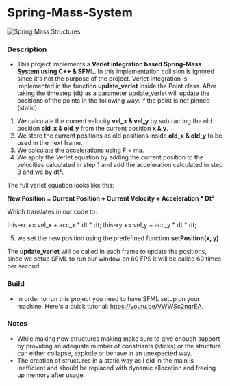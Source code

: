 # Spring-Mass-System
![Spring Mass Structures](https://github.com/ChadiHamrouni/Spring-Mass-System/assets/69485266/e295b348-d7c2-436f-b281-a8cded1e1f26)

### Description
* This project implements a **Verlet integration based Spring-Mass System using C++ & SFML**.
In this implementation collision is ignored since it's not the purpose of the project. 
Verlet Integration is implemented in the function **update_verlet** inside the Point class. After taking the timestep (dt) as a parameter update_verlet will update the positions of the points in the following way:
If the point is not pinned (static):
1. We calculate the current velocity **vel_x & vel_y** by subtracting the old position **old_x & old_y** from the current position **x & y**.
2. We store the current positions as old positions inside **old_x & old_y** to be used in the next frame.
3. We calculate the accelerations using F = ma.
4. We apply the Verlet equation by adding the current position to the velocities calculated in step 1 and add the acceleration calculated in step 3 and we by dt².

The full verlet equation looks like this:

**New Position = Current Position + Current Velocity + Acceleration * Dt²**

Which translates in our code to:

this->x += vel_x + acc_x * dt * dt;
this->y += vel_y + acc_y * dt * dt;

5. we set the new position using the predefined function **setPosition(x, y)**

The **update_verlet** will be called in each frame to update the positions, since we setup SFML to run our window on 60 FPS it will be called 60 times per second.

### Build
* In order to run this project you need to have SFML setup on your machine.
Here's a quick tutorial: https://youtu.be/VWWSc2nqrEA.

### Notes
* While making new structures making make sure to give enough support by providing an adequate number of constriants (sticks) or the structure can either collapse, explode or behave in an unexpected way.
* The creation of structures in a static way as I did in the main is inefficient and should be replaced with dynamic allocation and freeing up memory after usage. 
